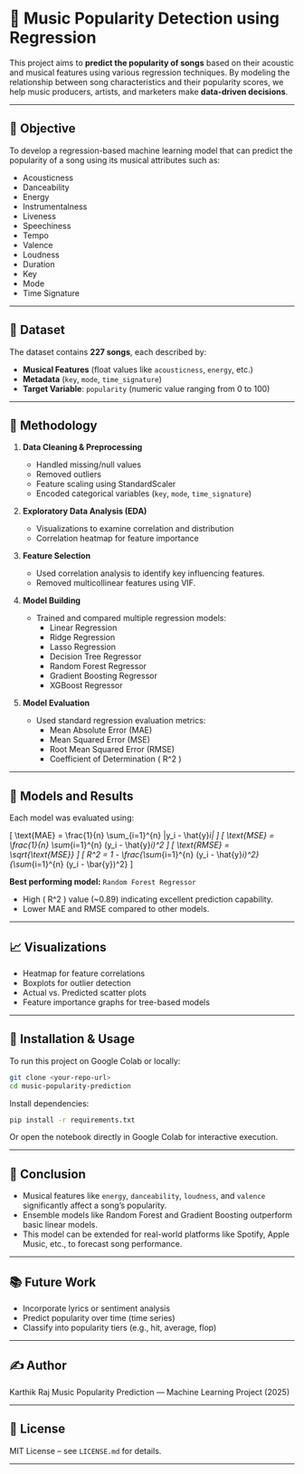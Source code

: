 # 🎵 Music Popularity Detection using Regression

This project aims to **predict the popularity of songs** based on their acoustic and musical features using various regression techniques. By modeling the relationship between song characteristics and their popularity scores, we help music producers, artists, and marketers make **data-driven decisions**.

---

## 📌 Objective

To develop a regression-based machine learning model that can predict the popularity of a song using its musical attributes such as:

- Acousticness
- Danceability
- Energy
- Instrumentalness
- Liveness
- Speechiness
- Tempo
- Valence
- Loudness
- Duration
- Key
- Mode
- Time Signature

---

## 📁 Dataset

The dataset contains **227 songs**, each described by:

- **Musical Features** (float values like `acousticness`, `energy`, etc.)
- **Metadata** (`key`, `mode`, `time_signature`)
- **Target Variable**: `popularity` (numeric value ranging from 0 to 100)

---

## 🧪 Methodology

1. **Data Cleaning & Preprocessing**
   - Handled missing/null values
   - Removed outliers
   - Feature scaling using StandardScaler
   - Encoded categorical variables (`key`, `mode`, `time_signature`)

2. **Exploratory Data Analysis (EDA)**
   - Visualizations to examine correlation and distribution
   - Correlation heatmap for feature importance

3. **Feature Selection**
   - Used correlation analysis to identify key influencing features.
   - Removed multicollinear features using VIF.

4. **Model Building**
   - Trained and compared multiple regression models:
     - Linear Regression
     - Ridge Regression
     - Lasso Regression
     - Decision Tree Regressor
     - Random Forest Regressor
     - Gradient Boosting Regressor
     - XGBoost Regressor

5. **Model Evaluation**
   - Used standard regression evaluation metrics:
     - Mean Absolute Error (MAE)
     - Mean Squared Error (MSE)
     - Root Mean Squared Error (RMSE)
     - Coefficient of Determination \( R^2 \)

---

## 🧠 Models and Results

Each model was evaluated using:

\[
\text{MAE} = \frac{1}{n} \sum_{i=1}^{n} |y_i - \hat{y}_i|
\]
\[
\text{MSE} = \frac{1}{n} \sum_{i=1}^{n} (y_i - \hat{y}_i)^2
\]
\[
\text{RMSE} = \sqrt{\text{MSE}}
\]
\[
R^2 = 1 - \frac{\sum_{i=1}^{n} (y_i - \hat{y}_i)^2}{\sum_{i=1}^{n} (y_i - \bar{y})^2}
\]

**Best performing model:** `Random Forest Regressor`  
- High \( R^2 \) value (~0.89) indicating excellent prediction capability.
- Lower MAE and RMSE compared to other models.

---

## 📈 Visualizations

- Heatmap for feature correlations
- Boxplots for outlier detection
- Actual vs. Predicted scatter plots
- Feature importance graphs for tree-based models

---

## 🚀 Installation & Usage

To run this project on Google Colab or locally:

```bash
git clone <your-repo-url>
cd music-popularity-prediction
````

Install dependencies:

```bash
pip install -r requirements.txt
```

Or open the notebook directly in Google Colab for interactive execution.

---

## 📌 Conclusion

* Musical features like `energy`, `danceability`, `loudness`, and `valence` significantly affect a song’s popularity.
* Ensemble models like Random Forest and Gradient Boosting outperform basic linear models.
* This model can be extended for real-world platforms like Spotify, Apple Music, etc., to forecast song performance.

---

## 📚 Future Work

* Incorporate lyrics or sentiment analysis
* Predict popularity over time (time series)
* Classify into popularity tiers (e.g., hit, average, flop)

---

## ✍️ Author

Karthik Raj
Music Popularity Prediction — Machine Learning Project (2025)

---

## 📜 License

MIT License – see `LICENSE.md` for details.

---

